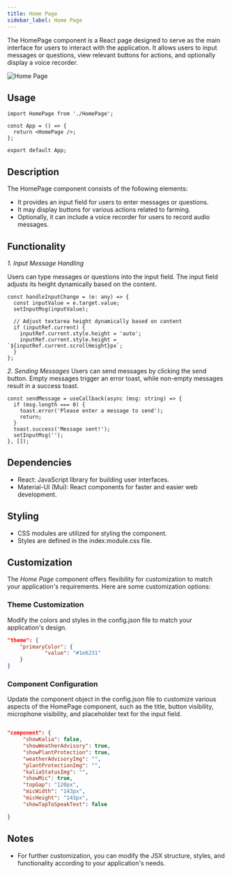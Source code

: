 ```yaml
---
title: Home Page
sidebar_label: Home Page
---
```


<head>
  <title> Home Page </title>
  <meta name="description" content="your meta content goes here" />
</head>

The HomePage component is a React page designed to serve as the main interface for users to interact with the application. It allows users to input messages or questions, view relevant buttons for actions, and optionally display a voice recorder.

<img src="/img/pages/homePage.png" alt="Home Page" />

## Usage

```tsx
import HomePage from './HomePage';

const App = () => {
  return <HomePage />;
};

export default App;
```

## Description

The HomePage component consists of the following elements:

- It provides an input field for users to enter messages or questions.
- It may display buttons for various actions related to farming.
- Optionally, it can include a voice recorder for users to record audio messages.

## Functionality

_1. Input Message Handling_

Users can type messages or questions into the input field. The input field adjusts its height dynamically based on the content.

```tsx
const handleInputChange = (e: any) => {
  const inputValue = e.target.value;
  setInputMsg(inputValue);

  // Adjust textarea height dynamically based on content
  if (inputRef.current) {
    inputRef.current.style.height = 'auto';
    inputRef.current.style.height = `${inputRef.current.scrollHeight}px`;
  }
};
```

_2. Sending Messages_
Users can send messages by clicking the send button. Empty messages trigger an error toast, while non-empty messages result in a success toast.

```tsx
const sendMessage = useCallback(async (msg: string) => {
  if (msg.length === 0) {
    toast.error('Please enter a message to send');
    return;
  }
  toast.success('Message sent!');
  setInputMsg('');
}, []);
```

## Dependencies

- React: JavaScript library for building user interfaces.
- Material-UI (Mui): React components for faster and easier web development.

## Styling

- CSS modules are utilized for styling the component.
- Styles are defined in the index.module.css file.

## Customization

The _Home Page_ component offers flexibility for customization to match your application's requirements. Here are some customization options:

### Theme Customization

Modify the colors and styles in the config.json file to match your application's design.

```json
"theme": {
    "primaryColor": {
            "value": "#1e6231"
    }
}

```

### Component Configuration

Update the component object in the config.json file to customize various aspects of the HomePage component, such as the title, button visibility, microphone visibility, and placeholder text for the input field.

```json

"component": {
     "showKalia": false,
     "showWeatherAdvisory": true,
     "showPlantProtection": true,
     "weatherAdvisoryImg": "",
     "plantProtectionImg": "",
     "kaliaStatusImg": "",
     "showMic": true,
     "topGap": "120px",
     "micWidth": "143px",
     "micHeight": "143px",
     "showTapToSpeakText": false

}

```

## Notes

- For further customization, you can modify the JSX structure, styles, and functionality according to your application's needs.
